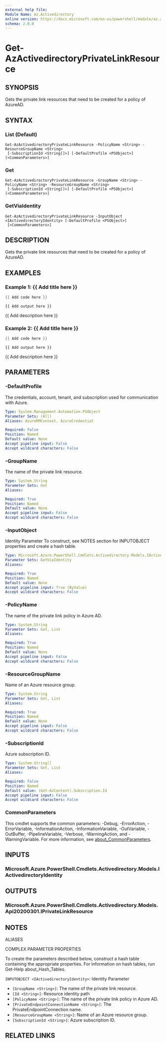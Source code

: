 ```yaml
---
external help file:
Module Name: Az.Activedirectory
online version: https://docs.microsoft.com/en-us/powershell/module/az.activedirectory/get-azactivedirectoryprivatelinkresource
schema: 2.0.0
---
```


# Get-AzActivedirectoryPrivateLinkResource

## SYNOPSIS
Gets the private link resources that need to be created for a policy of AzureAD.

## SYNTAX

### List (Default)
```
Get-AzActivedirectoryPrivateLinkResource -PolicyName <String> -ResourceGroupName <String>
 [-SubscriptionId <String[]>] [-DefaultProfile <PSObject>] [<CommonParameters>]
```

### Get
```
Get-AzActivedirectoryPrivateLinkResource -GroupName <String> -PolicyName <String> -ResourceGroupName <String>
 [-SubscriptionId <String[]>] [-DefaultProfile <PSObject>] [<CommonParameters>]
```

### GetViaIdentity
```
Get-AzActivedirectoryPrivateLinkResource -InputObject <IActivedirectoryIdentity> [-DefaultProfile <PSObject>]
 [<CommonParameters>]
```

## DESCRIPTION
Gets the private link resources that need to be created for a policy of AzureAD.

## EXAMPLES

### Example 1: {{ Add title here }}
```powershell
{{ Add code here }}
```

```output
{{ Add output here }}
```

{{ Add description here }}

### Example 2: {{ Add title here }}
```powershell
{{ Add code here }}
```

```output
{{ Add output here }}
```

{{ Add description here }}

## PARAMETERS

### -DefaultProfile
The credentials, account, tenant, and subscription used for communication with Azure.

```yaml
Type: System.Management.Automation.PSObject
Parameter Sets: (All)
Aliases: AzureRMContext, AzureCredential

Required: False
Position: Named
Default value: None
Accept pipeline input: False
Accept wildcard characters: False
```

### -GroupName
The name of the private link resource.

```yaml
Type: System.String
Parameter Sets: Get
Aliases:

Required: True
Position: Named
Default value: None
Accept pipeline input: False
Accept wildcard characters: False
```

### -InputObject
Identity Parameter
To construct, see NOTES section for INPUTOBJECT properties and create a hash table.

```yaml
Type: Microsoft.Azure.PowerShell.Cmdlets.Activedirectory.Models.IActivedirectoryIdentity
Parameter Sets: GetViaIdentity
Aliases:

Required: True
Position: Named
Default value: None
Accept pipeline input: True (ByValue)
Accept wildcard characters: False
```

### -PolicyName
The name of the private link policy in Azure AD.

```yaml
Type: System.String
Parameter Sets: Get, List
Aliases:

Required: True
Position: Named
Default value: None
Accept pipeline input: False
Accept wildcard characters: False
```

### -ResourceGroupName
Name of an Azure resource group.

```yaml
Type: System.String
Parameter Sets: Get, List
Aliases:

Required: True
Position: Named
Default value: None
Accept pipeline input: False
Accept wildcard characters: False
```

### -SubscriptionId
Azure subscription ID.

```yaml
Type: System.String[]
Parameter Sets: Get, List
Aliases:

Required: False
Position: Named
Default value: (Get-AzContext).Subscription.Id
Accept pipeline input: False
Accept wildcard characters: False
```

### CommonParameters
This cmdlet supports the common parameters: -Debug, -ErrorAction, -ErrorVariable, -InformationAction, -InformationVariable, -OutVariable, -OutBuffer, -PipelineVariable, -Verbose, -WarningAction, and -WarningVariable. For more information, see [about_CommonParameters](http://go.microsoft.com/fwlink/?LinkID=113216).

## INPUTS

### Microsoft.Azure.PowerShell.Cmdlets.Activedirectory.Models.IActivedirectoryIdentity

## OUTPUTS

### Microsoft.Azure.PowerShell.Cmdlets.Activedirectory.Models.Api20200301.IPrivateLinkResource

## NOTES

ALIASES

COMPLEX PARAMETER PROPERTIES

To create the parameters described below, construct a hash table containing the appropriate properties. For information on hash tables, run Get-Help about_Hash_Tables.


`INPUTOBJECT <IActivedirectoryIdentity>`: Identity Parameter
  - `[GroupName <String>]`: The name of the private link resource.
  - `[Id <String>]`: Resource identity path
  - `[PolicyName <String>]`: The name of the private link policy in Azure AD.
  - `[PrivateEndpointConnectionName <String>]`: The PrivateEndpointConnection name.
  - `[ResourceGroupName <String>]`: Name of an Azure resource group.
  - `[SubscriptionId <String>]`: Azure subscription ID.

## RELATED LINKS

